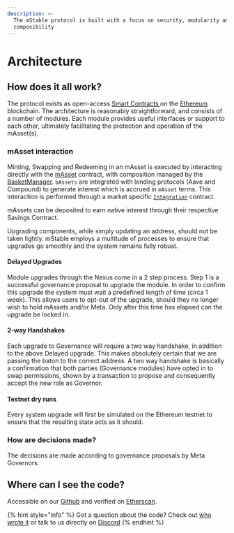 ```yaml
---
description: >-
  The mStable protocol is built with a focus on security, modularity and
  composibility
---
```


# Architecture

## How does it all work?

The protocol exists as open-access [Smart Contracts ](https://en.wikipedia.org/wiki/Smart_contract)on the [Ethereum](https://ethereum.org) blockchain. The architecture is reasonably straightforward, and consists of a number of modules. Each module provides useful interfaces or support to each other, ultimately facilitating the protection and operation of the mAsset\(s\).

### mAsset interaction

Minting, Swapping and Redeeming in an mAsset is executed by interacting directly with the [mAsset](https://github.com/mstable/mStable-contracts/blob/master/contracts/masset/Masset.sol) contract, with composition managed by the [BasketManager](https://github.com/mstable/mStable-contracts/blob/master/contracts/masset/BasketManager.sol). `bAssets` are integrated with lending protocols \(Aave and Compound\) to generate interest which is accrued in `mAsset` terms. This interaction is performed through a market specific [`Integration`](https://github.com/mstable/mStable-contracts/tree/master/contracts/masset/platform-integrations) contract.

mAssets can be deposited to earn native interest through their respective Savings Contract.

‌Upgrading components, while simply updating an address, should not be taken lightly. mStable employs a multitude of processes to ensure that upgrades go smoothly and the system remains fully robust.

#### Delayed Upgrades

Module upgrades through the Nexus come in a 2 step process. Step 1 is a successful governance proposal to upgrade the module. In order to confirm this upgrade the system must wait a predefined length of time \(circa 1 week\). This allows users to opt-out of the upgrade, should they no longer wish to hold mAssets and/or Meta. Only after this time has elapsed can the upgrade be locked in.

#### 2-way Handshakes

Each upgrade to Governance will require a two way handshake, in addition to the above Delayed upgrade. This makes absolutely certain that we are passing the baton to the correct address. A two way handshake is basically a confirmation that both parties \(Governance modules\) have opted in to swap permissions, shown by a transaction to propose and consequently accept the new role as Governor.

#### **Testnet dry runs**

Every system upgrade will first be simulated on the Ethereum testnet to ensure that the resulting state acts as it should.

### How are decisions made?

The decisions are made according to governance proposals by Meta Governors.

## Where can I see the code?

Accessible on our [Github](https://github.com/mstable) and verified on [Etherscan](https://etherscan.io).

{% hint style="info" %}
Got a question about the code? Check out [who wrote it](../../appendix/about-us.md) or talk to us directly on [Discor​​d](https://discord.com/invite/pgCVG7e)
{% endhint %}

